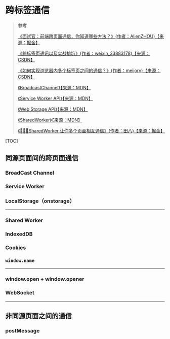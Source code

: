 <!--
 * @Author: yaohebin
 * @Date: 2021-02-01 17:12:23
 * @LastEditTime: 2023-11-14 12:40:11
 * @LastEditors: yaohebin
 * @Description: 跨标签通信
-->

# 跨标签通信

> **参考**
>
> [《面试官：前端跨页面通信，你知道哪些方法？》(作者：AlienZHOU)【来源：掘金】](https://juejin.cn/post/6844903811232825357)
>
> [《跨标签页通讯以及实战排坑》(作者：weixin_33883178)【来源：CSDN】](https://blog.csdn.net/weixin_33883178/article/details/87985712)
>
> [《如何实现浏览器内多个标签页之间的通信？》(作者：meijory)【来源：CSDN】](https://blog.csdn.net/meijory/article/details/76358570)
>
> [《BroadcastChannel》【来源：MDN】](https://developer.mozilla.org/zh-CN/docs/Web/API/BroadcastChannel)
>
> [《Service Worker API》【来源：MDN】](https://developer.mozilla.org/zh-CN/docs/Web/API/Service_Worker_API)
>
> [《Web Storage API》【来源：MDN】](https://developer.mozilla.org/zh-CN/docs/Web/API/Web_Storage_API)
>
> [《SharedWorker》【来源：MDN】](https://developer.mozilla.org/zh-CN/docs/Web/API/SharedWorker)
>
> [《💞💞💞SharedWorker 让你多个页面相互通信》(作者：田八)【来源：掘金】](https://juejin.cn/post/7173701460947894308)

[TOC]

## 同源页面间的跨页面通信

### BroadCast Channel

### Service Worker

### LocalStorage（onstorage）

---

### Shared Worker

### IndexedDB

### Cookies

### `window.name`

---

### window.open + window.opener

### WebSocket

---

## 非同源页面之间的通信

### postMessage
